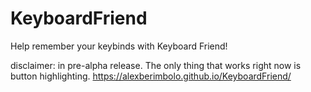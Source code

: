 # KeyboardFriend
Help remember your keybinds with Keyboard Friend!

disclaimer:
in pre-alpha release. The only thing that works right now is button highlighting.
https://alexberimbolo.github.io/KeyboardFriend/
